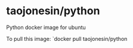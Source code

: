 taojonesin/python
==================

Python docker image for ubuntu

To pull this image:
`docker pull taojonesin/python

